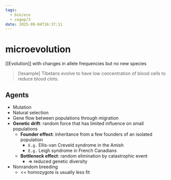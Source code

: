```yaml
---
tags:
  - bio/eco
  - cegep/3
date: 2025-09-04T16:37:11
---
```


# microevolution

[[Evolution]] with changes in allele frequencies but no new species

> [!example] Tibetans evolve to have low concentration of blood cells to reduce blood clots.

## Agents

- Mutation
- Natural selection
- Gene flow between populations through migration
- **Genetic drift**: random force that has limited influence on small populations
	- **Founder effect**: inheritance from a few founders of an isolated population
		- `E.g.` Ellis-van Creveld syndrome in the Amish
		- `E.g.` Leigh syndrome in French Canadians
	- **Bottleneck effect**: random elimination by catastrophic event
		- => reduced genetic diversity
- Nonrandom breeding
	- <= homozygote is usually less fit